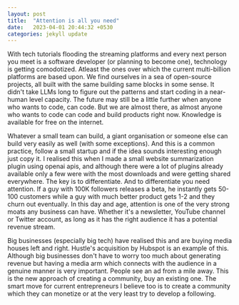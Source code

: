 ```yaml
---
layout: post
title:  "Attention is all you need"
date:   2023-04-01 20:44:32 +0530
categories: jekyll update
---
```


With tech tutorials flooding the streaming platforms and every next person you meet is a software developer (or planning to become one),
technology is getting comodotized. Atleast the ones over which the current multi-billion platforms are based upon. We find ourselves in a
sea of open-source projects, all built with the same building same blocks in some sense. It didn't take LLMs long to figure out the patterns
and start coding in a near-human level capacity. The future may still be a little further when anyone who wants to code, can code. But we are
almost there, as almost anyone who wants to code can code and build products right now. Knowledge is available for free on the internet. 

Whatever a small team can build, a giant organisation or someone else can build very easily as well (with some exceptions). And this is a common practice, follow a small startup and if the idea sounds interesting enough just copy it. I realised this when I made a small website summarization plugin using openai apis, and although there were a lot of plugins already available only a few were with the most downloads and were getting shared everywhere. The key is to differentiate. And to differentiate you need attention. If a guy with 100K followers releases a beta, he instantly gets 50-100 customers while a guy with much better product gets 1-2 and 
they churn out eventually. In this day and age, attention is one of the very strong moats any business can have. Whether it's a newsletter, YouTube 
channel or Twitter account, as long as it has the right audience it has a potential revenue stream.

Big businesses (especially big tech) have realised this and are buying media houses left and right. Hustle's acquisition by Hubspot is an example of this. Although big businesses don't have to worry too much about generating revenue but having a media arm which connects with the audience in a genuine manner is very important. People see an ad from a mile away. This is the new approach of creating a community, buy an existing one. The smart move for current entrepreneurs I believe too is to create a community which they can monetize or at the very least try to develop a following.